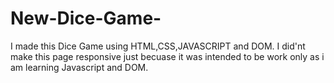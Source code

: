 # New-Dice-Game-
I made this Dice Game using HTML,CSS,JAVASCRIPT and DOM. I did'nt make this page responsive just becuase it was intended to be work only as i am learning Javascript and DOM.
